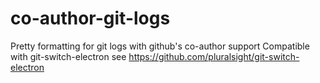 # co-author-git-logs
Pretty formatting for git logs with github's co-author support
Compatible with git-switch-electron see https://github.com/pluralsight/git-switch-electron
